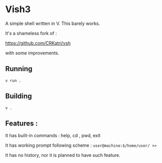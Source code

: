 # Vish3
A simple shell written in V. This barely works.

It's a shameless fork of :

 https://github.com/CRKatri/vsh

 with some improvements.

## Running
`v run .`

## Building
`v .`

## Features :

 It has built-in commands : help, cd , pwd, exit

 It has working prompt following scheme : 
 `user@machine:$/home/user/ >> `

 It has no history, nor it is planned to have such feature.

